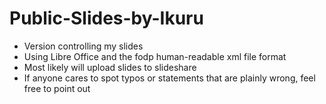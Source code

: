 # Public-Slides-by-Ikuru
- Version controlling my slides
- Using Libre Office and the fodp human-readable xml file format
- Most likely will upload slides to slideshare
- If anyone cares to spot typos or statements that are plainly wrong, feel free to point out
